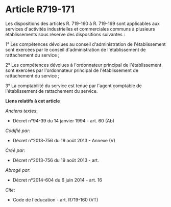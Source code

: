 # Article R719-171

Les dispositions des articles R. 719-160 à R. 719-169 sont applicables aux services d'activités industrielles et commerciales
communs à plusieurs établissements sous réserve des dispositions suivantes : 

1° Les compétences dévolues au conseil d'administration de l'établissement sont exercées par le conseil d'administration de
l'établissement de rattachement du service ; 

2° Les compétences dévolues à l'ordonnateur principal de l'établissement sont exercées par l'ordonnateur principal de
l'établissement de rattachement du service ; 

3° La comptabilité du service est tenue par l'agent comptable de l'établissement de rattachement du service.

**Liens relatifs à cet article**

_Anciens textes_:

  - Décret n°94-39 du 14 janvier 1994 - art. 60 (Ab)

_Codifié par_:

  - Décret n°2013-756 du 19 août 2013 -  Annexe (V)

_Créé par_:

  - Décret n°2013-756 du 19 août 2013 - art.

_Abrogé par_:

  - Décret n°2014-604 du 6 juin 2014 - art. 16

_Cite_:

  - Code de l'éducation - art. R719-160 (VT)
